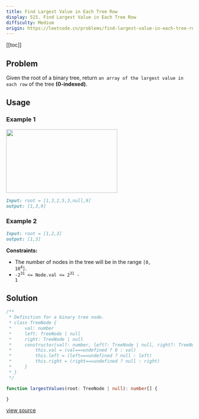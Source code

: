 ```yaml
---
title: Find Largest Value in Each Tree Row
display: 515. Find Largest Value in Each Tree Row
difficulty: Medium
origin: https://leetcode.cn/problems/find-largest-value-in-each-tree-row
---
```


[[toc]]

## Problem

Given the root of a binary tree, return `an array of the largest value in each row` of the tree **(0-indexed)**.

## Usage

### Example 1

<img alt="" src="https://assets.leetcode.com/uploads/2020/08/21/largest_e1.jpg" style="width: 300px; height: 172px;" />

```md
Input: root = [1,3,2,5,3,null,9]
output: [1,3,9]
```

### Example 2

```md
Input: root = [1,2,3]
output: [1,3]
```

**Constraints:**

- The number of nodes in the tree will be in the range <code>[0, 10<sup>4</sup>]</code>.
- <code>-2<sup>31</sup> &lt;= Node.val &lt;= 2<sup>31</sup> - 1</code>

## Solution

```ts
/**
 * Definition for a binary tree node.
 * class TreeNode {
 *     val: number
 *     left: TreeNode | null
 *     right: TreeNode | null
 *     constructor(val?: number, left?: TreeNode | null, right?: TreeNode | null) {
 *         this.val = (val===undefined ? 0 : val)
 *         this.left = (left===undefined ? null : left)
 *         this.right = (right===undefined ? null : right)
 *     }
 * }
 */

function largestValues(root: TreeNode | null): number[] {

}
```

[view source](https://leetcode.cn/problems/find-largest-value-in-each-tree-row)
